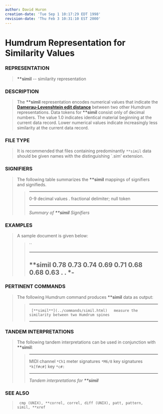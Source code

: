```yaml
---
author: David Huron
creation-date: 'Tue Sep 1 10:17:29 EDT 1998'
revision-date: 'Thu Feb 3 10:31:10 EST 2000'
---
```



Humdrum Representation for Similarity Values
============================================

### REPRESENTATION

> **\*\*simil** \-- similarity representation

### DESCRIPTION

> The **\*\*simil** representation encodes numerical values that
> indicate the [**Damerau-Levenshtein edit
> distance**](../commands/simil.html#REFERENCES) between two other
> Humdrum representations. Data tokens for **\*\*simil** consist only of
> decimal numbers. The value 1.0 indicates identical material beginning
> at the current data record. Lower numerical values indicate
> increasingly less similarity at the current data record.

### FILE TYPE

> It is recommended that files containing predominantly `**simil` data
> should be given names with the distinguishing \`.sim\' extension.

### SIGNIFIERS

> The following table summarizes the **\*\*simil** mappings of
> signifiers and signifieds.
>
> >   ----- ----------------------------------
> >   0-9   decimal values
> >   .     fractional delimiter; null token
> >   ----- ----------------------------------
> >
> > *Summary of **\*\*simil** Signifiers*

### EXAMPLES

> A sample document is given below:
>
> > ``
> >
> >   -----------
> >   \*\*simil
> >   0.78
> >   0.73
> >   0.74
> >   0.69
> >   0.71
> >   0.68
> >   0.68
> >   0.63
> >   .
> >   .
> >   \*-
> >   -----------
> >
### PERTINENT COMMANDS

> The following Humdrum command produces **\*\*simil** data as output:
>
> >   -- ------------------------------------- ---------------------------------------------------
> >      [**simil**](../commands/simil.html)   measure the similarity between two Humdrum spines
> >   -- ------------------------------------- ---------------------------------------------------
> >
### TANDEM INTERPRETATIONS

> The following tandem interpretations can be used in conjunction with
> **\*\*simil**:
>
> >   ------------------ ------------
> >   MIDI channel       `*Ch1`
> >   meter signatures   `*M6/8`
> >   key signatures     `*k[f#c#]`
> >   key                `*c#:`
> >   ------------------ ------------
> >
> > *Tandem interpretations for **\*\*simil***

### SEE ALSO

> ` cmp (UNIX), **correl, correl, diff (UNIX), patt, pattern, simil, **xref`

